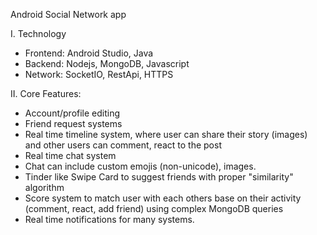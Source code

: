 Android Social Network app

I. Technology

- Frontend: Android Studio, Java
- Backend: Nodejs, MongoDB, Javascript
- Network: SocketIO, RestApi, HTTPS
  
II. Core Features:
- Account/profile editing
- Friend request systems
- Real time timeline system, where user can share their story (images) and other users can comment, react to the post
- Real time chat system
- Chat can include custom emojis (non-unicode), images.
- Tinder like Swipe Card to suggest friends with proper "similarity" algorithm
- Score system to match user with each others base on their activity (comment, react, add friend) using complex MongoDB queries
- Real time notifications for many systems.
